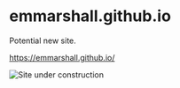 # emmarshall.github.io

Potential new site. 

https://emmarshall.github.io/

![Site under construction](https://github.com/emmarshall/emmarshall.github.io/images/main/underconstruction.gif?raw=true)

